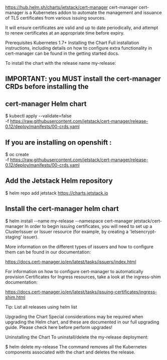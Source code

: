 https://hub.helm.sh/charts/jetstack/cert-manager
cert-manager
cert-manager is a Kubernetes addon to automate the management and issuance of TLS certificates from various issuing sources.

It will ensure certificates are valid and up to date periodically, and attempt to renew certificates at an appropriate time before expiry.

Prerequisites
Kubernetes 1.7+
Installing the Chart
Full installation instructions, including details on how to configure extra functionality in cert-manager can be found in the getting started docs.

To install the chart with the release name my-release:

## IMPORTANT: you MUST install the cert-manager CRDs **before** installing the
## cert-manager Helm chart
$ kubectl apply --validate=false\
    -f https://raw.githubusercontent.com/jetstack/cert-manager/release-0.12/deploy/manifests/00-crds.yaml

## If you are installing on openshift :
$ oc create \
    -f https://raw.githubusercontent.com/jetstack/cert-manager/release-0.12/deploy/manifests/00-crds.yaml

## Add the Jetstack Helm repository
$ helm repo add jetstack https://charts.jetstack.io


## Install the cert-manager helm chart
$ helm install --name my-release --namespace cert-manager jetstack/cert-manager
In order to begin issuing certificates, you will need to set up a ClusterIssuer or Issuer resource (for example, by creating a 'letsencrypt-staging' issuer).

More information on the different types of issuers and how to configure them can be found in our documentation:

https://docs.cert-manager.io/en/latest/tasks/issuers/index.html

For information on how to configure cert-manager to automatically provision Certificates for Ingress resources, take a look at the ingress-shim documentation:

https://docs.cert-manager.io/en/latest/tasks/issuing-certificates/ingress-shim.html

Tip: List all releases using helm list

Upgrading the Chart
Special considerations may be required when upgrading the Helm chart, and these are documented in our full upgrading guide. Please check here before perform upgrades!

Uninstalling the Chart
To uninstall/delete the my-release deployment:

$ helm delete my-release
The command removes all the Kubernetes components associated with the chart and deletes the release.

